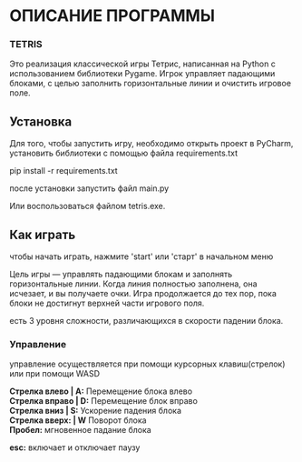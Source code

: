 # ОПИСАНИЕ ПРОГРАММЫ

### TETRIS

Это реализация классической игры Тетрис, написанная на Python с использованием
библиотеки Pygame. Игрок управляет падающими блоками, с целью заполнить горизонтальные
линии и очистить игровое поле.

## Установка

Для того, чтобы запустить игру, необходимо открыть проект в PyCharm, установить библиотеки с помощью файла
requirements.txt

pip install -r requirements.txt

после установки запустить файл main.py

Или воспользоваться файлом tetris.exe.

## Как играть

чтобы начать играть, нажмите 'start' или 'старт' в начальном меню

Цель игры — управлять падающими блокам и заполнять горизонтальные линии. Когда линия полностью заполнена, она исчезает,
и вы получаете очки. Игра продолжается до тех пор, пока блоки не достигнут верхней части игрового поля.

есть 3 уровня сложности, различающихся в скорости падении блока.

### Управление

управление осуществляется при помощи курсорных клавиш(стрелок) или при помощи WASD

**Стрелка влево | A:** Перемещение блока влево\
**Стрелка вправо | D:** Перемещение блок вправо\
**Стрелка вниз | S:** Ускорение падения блока\
**Стрелка вверх: | W** Поворот блока\
**Пробел:** мгновенное падание блока

**esc:** включает и отключает паузу





